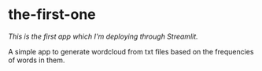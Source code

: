 # the-first-one
_This is the first app which I'm deploying through Streamlit._

A simple app to generate wordcloud from txt files based on the frequencies of words in them.
